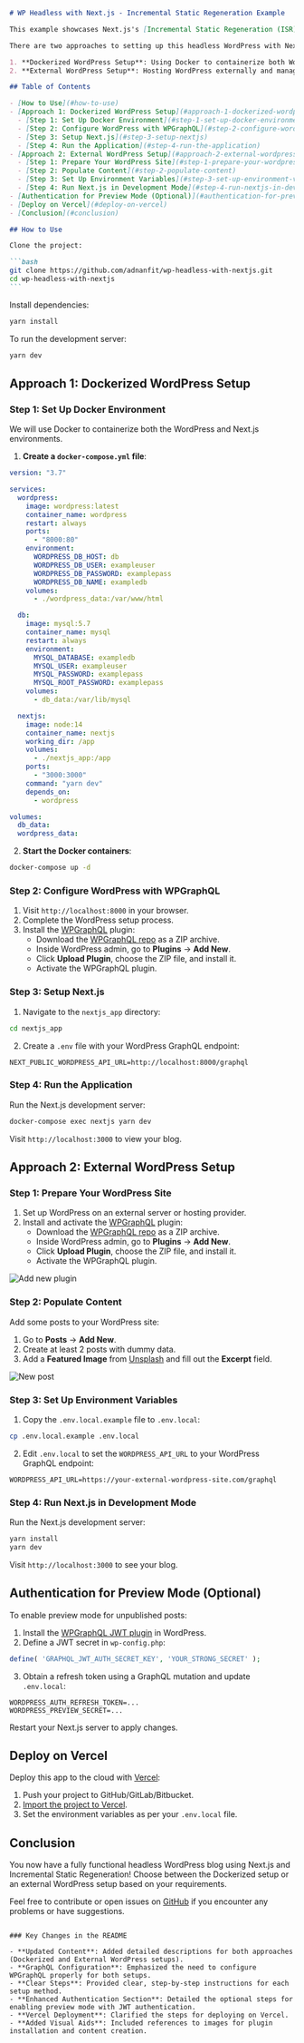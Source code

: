 ````markdown
# WP Headless with Next.js - Incremental Static Regeneration Example

This example showcases Next.js's [Incremental Static Regeneration (ISR)](https://nextjs.org/docs/basic-features/data-fetching/incremental-static-regeneration) feature using [WordPress](https://wordpress.org) as the data source. The setup allows us to build a high-performance, SEO-friendly blog powered by a headless WordPress CMS.

There are two approaches to setting up this headless WordPress with Next.js:

1. **Dockerized WordPress Setup**: Using Docker to containerize both WordPress and Next.js.
2. **External WordPress Setup**: Hosting WordPress externally and managing the connection via environment variables.

## Table of Contents

- [How to Use](#how-to-use)
- [Approach 1: Dockerized WordPress Setup](#approach-1-dockerized-wordpress-setup)
  - [Step 1: Set Up Docker Environment](#step-1-set-up-docker-environment)
  - [Step 2: Configure WordPress with WPGraphQL](#step-2-configure-wordpress-with-wpgraphql)
  - [Step 3: Setup Next.js](#step-3-setup-nextjs)
  - [Step 4: Run the Application](#step-4-run-the-application)
- [Approach 2: External WordPress Setup](#approach-2-external-wordpress-setup)
  - [Step 1: Prepare Your WordPress Site](#step-1-prepare-your-wordpress-site)
  - [Step 2: Populate Content](#step-2-populate-content)
  - [Step 3: Set Up Environment Variables](#step-3-set-up-environment-variables)
  - [Step 4: Run Next.js in Development Mode](#step-4-run-nextjs-in-development-mode)
- [Authentication for Preview Mode (Optional)](#authentication-for-preview-mode-optional)
- [Deploy on Vercel](#deploy-on-vercel)
- [Conclusion](#conclusion)

## How to Use

Clone the project:

```bash
git clone https://github.com/adnanfit/wp-headless-with-nextjs.git
cd wp-headless-with-nextjs
```
````

Install dependencies:

```bash
yarn install
```

To run the development server:

```bash
yarn dev
```

## Approach 1: Dockerized WordPress Setup

### Step 1: Set Up Docker Environment

We will use Docker to containerize both the WordPress and Next.js environments.

1. **Create a `docker-compose.yml` file**:

```yaml
version: "3.7"

services:
  wordpress:
    image: wordpress:latest
    container_name: wordpress
    restart: always
    ports:
      - "8000:80"
    environment:
      WORDPRESS_DB_HOST: db
      WORDPRESS_DB_USER: exampleuser
      WORDPRESS_DB_PASSWORD: examplepass
      WORDPRESS_DB_NAME: exampledb
    volumes:
      - ./wordpress_data:/var/www/html

  db:
    image: mysql:5.7
    container_name: mysql
    restart: always
    environment:
      MYSQL_DATABASE: exampledb
      MYSQL_USER: exampleuser
      MYSQL_PASSWORD: examplepass
      MYSQL_ROOT_PASSWORD: examplepass
    volumes:
      - db_data:/var/lib/mysql

  nextjs:
    image: node:14
    container_name: nextjs
    working_dir: /app
    volumes:
      - ./nextjs_app:/app
    ports:
      - "3000:3000"
    command: "yarn dev"
    depends_on:
      - wordpress

volumes:
  db_data:
  wordpress_data:
```

2. **Start the Docker containers**:

```bash
docker-compose up -d
```

### Step 2: Configure WordPress with WPGraphQL

1. Visit `http://localhost:8000` in your browser.
2. Complete the WordPress setup process.
3. Install the [WPGraphQL](https://www.wpgraphql.com/) plugin:
   - Download the [WPGraphQL repo](https://github.com/wp-graphql/wp-graphql) as a ZIP archive.
   - Inside WordPress admin, go to **Plugins** → **Add New**.
   - Click **Upload Plugin**, choose the ZIP file, and install it.
   - Activate the WPGraphQL plugin.

### Step 3: Setup Next.js

1. Navigate to the `nextjs_app` directory:

```bash
cd nextjs_app
```

2. Create a `.env` file with your WordPress GraphQL endpoint:

```env
NEXT_PUBLIC_WORDPRESS_API_URL=http://localhost:8000/graphql
```

### Step 4: Run the Application

Run the Next.js development server:

```bash
docker-compose exec nextjs yarn dev
```

Visit `http://localhost:3000` to view your blog.

## Approach 2: External WordPress Setup

### Step 1: Prepare Your WordPress Site

1. Set up WordPress on an external server or hosting provider.
2. Install and activate the [WPGraphQL](https://www.wpgraphql.com/) plugin:
   - Download the [WPGraphQL repo](https://github.com/wp-graphql/wp-graphql) as a ZIP archive.
   - Inside WordPress admin, go to **Plugins** → **Add New**.
   - Click **Upload Plugin**, choose the ZIP file, and install it.
   - Activate the WPGraphQL plugin.

![Add new plugin](./docs/plugins-add-new.png)

### Step 2: Populate Content

Add some posts to your WordPress site:

1. Go to **Posts** → **Add New**.
2. Create at least 2 posts with dummy data.
3. Add a **Featured Image** from [Unsplash](https://unsplash.com/) and fill out the **Excerpt** field.

![New post](./docs/new-post.png)

### Step 3: Set Up Environment Variables

1. Copy the `.env.local.example` file to `.env.local`:

```bash
cp .env.local.example .env.local
```

2. Edit `.env.local` to set the `WORDPRESS_API_URL` to your WordPress GraphQL endpoint:

```env
WORDPRESS_API_URL=https://your-external-wordpress-site.com/graphql
```

### Step 4: Run Next.js in Development Mode

Run the Next.js development server:

```bash
yarn install
yarn dev
```

Visit `http://localhost:3000` to see your blog.

## Authentication for Preview Mode (Optional)

To enable preview mode for unpublished posts:

1. Install the [WPGraphQL JWT plugin](https://github.com/wp-graphql/wp-graphql-jwt-authentication) in WordPress.
2. Define a JWT secret in `wp-config.php`:

```php
define( 'GRAPHQL_JWT_AUTH_SECRET_KEY', 'YOUR_STRONG_SECRET' );
```

3. Obtain a refresh token using a GraphQL mutation and update `.env.local`:

```env
WORDPRESS_AUTH_REFRESH_TOKEN=...
WORDPRESS_PREVIEW_SECRET=...
```

Restart your Next.js server to apply changes.

## Deploy on Vercel

Deploy this app to the cloud with [Vercel](https://vercel.com):

1. Push your project to GitHub/GitLab/Bitbucket.
2. [Import the project to Vercel](https://vercel.com/new).
3. Set the environment variables as per your `.env.local` file.

## Conclusion

You now have a fully functional headless WordPress blog using Next.js and Incremental Static Regeneration! Choose between the Dockerized setup or an external WordPress setup based on your requirements.

Feel free to contribute or open issues on [GitHub](https://github.com/adnanfit/wp-headless-with-nextjs) if you encounter any problems or have suggestions.

```

### Key Changes in the README

- **Updated Content**: Added detailed descriptions for both approaches (Dockerized and External WordPress setups).
- **GraphQL Configuration**: Emphasized the need to configure WPGraphQL properly for both setups.
- **Clear Steps**: Provided clear, step-by-step instructions for each setup method.
- **Enhanced Authentication Section**: Detailed the optional steps for enabling preview mode with JWT authentication.
- **Vercel Deployment**: Clarified the steps for deploying on Vercel.
- **Added Visual Aids**: Included references to images for plugin installation and content creation.
```
